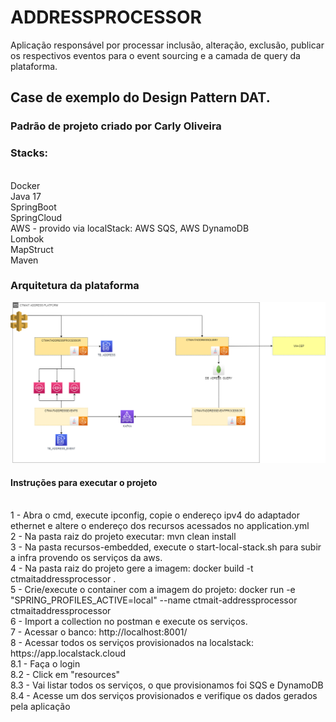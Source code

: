 # <h1>ADDRESSPROCESSOR</h1>

<p>Aplicação responsável por processar inclusão, alteração, exclusão, publicar os respectivos eventos para o event sourcing e a camada de query
da plataforma.</p>

<h2><p>Case de exemplo do Design Pattern DAT.</p></h2>

<h3><p>Padrão de projeto criado por Carly Oliveira</p></h3>

<h3><p>Stacks:</p></h3>
</br>
Docker
</br>
Java 17
</br>
SpringBoot
</br>
SpringCloud
</br>
AWS - provido via localStack: AWS SQS, AWS DynamoDB
</br>
Lombok
</br>
MapStruct
</br>
Maven
</br>

<h3>Arquitetura da plataforma</h3>

![](ctmait-platform-address.png)
<h4><p> Instruções para executar o projeto</p></h4>
</br>
1 - Abra o cmd, execute ipconfig, copie o endereço ipv4 do adaptador ethernet e 
altere o endereço dos recursos acessados no application.yml
</br>
2 - Na pasta raiz do projeto executar: mvn clean install
</br>
3 - Na pasta recursos-embedded, execute o start-local-stack.sh para subir
a infra provendo os serviços da aws.
</br>
4 - Na pasta raiz do projeto gere a imagem: docker build  -t ctmaitaddressprocessor .
</br>
5 - Crie/execute o container com a imagem do projeto: docker run -e "SPRING_PROFILES_ACTIVE=local" --name ctmait-addressprocessor ctmaitaddressprocessor
</br>
6 - Import a collection no postman e execute os serviços.
</br>
7 - Acessar o banco: http://localhost:8001/
</br>
8 - Acessar todos os serviços provisionados na localstack: https://app.localstack.cloud
</br>
8.1 - Faça o login
</br>
8.2 - Click em "resources"
</br>
8.3 - Vai listar todos os serviços, o que provisionamos foi SQS e DynamoDB
</br>
8.4 - Acesse um dos serviços provisionados e verifique os dados gerados pela aplicação